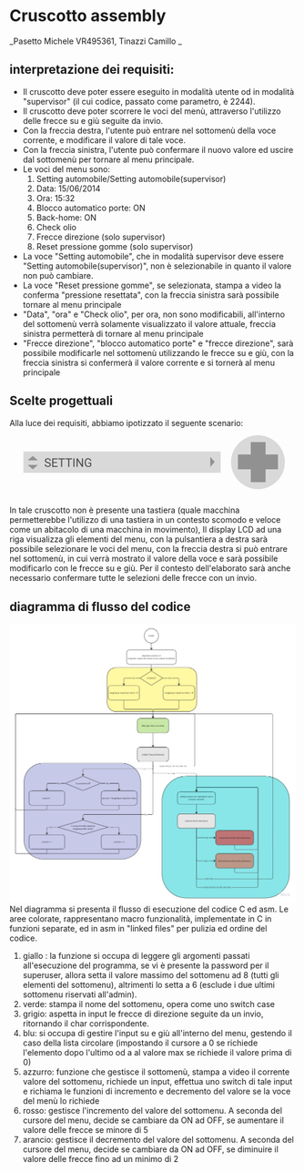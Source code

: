 # Cruscotto assembly
_Pasetto Michele VR495361, Tinazzi Camillo _
## interpretazione dei requisiti:
- Il cruscotto deve poter essere eseguito in modalità utente od in modalità "supervisor" (il cui codice, passato come parametro, è 2244).
- Il cruscotto deve poter scorrere le voci del menù, attraverso l'utilizzo delle frecce su e giù seguite da invio.
- Con la freccia destra, l'utente può entrare nel sottomenù della voce corrente, e modificare il valore di tale voce.
- Con la freccia sinistra, l'utente può confermare il nuovo valore ed uscire dal sottomenù per tornare al menu principale.
- Le voci del menu sono:
    1. Setting automobile/Setting automobile(supervisor)
    2. Data: 15/06/2014
    3. Ora: 15:32
    4. Blocco automatico porte: ON
    5. Back-home: ON
    6. Check olio
    7. Frecce direzione (solo supervisor)
    8. Reset pressione gomme (solo supervisor)
- La voce "Setting automobile", che in modalità supervisor deve essere "Setting automobile(supervisor)", non è selezionabile in quanto il valore non può cambiare.
- La voce "Reset pressione gomme", se selezionata, stampa a video la conferma "pressione resettata", con la freccia sinistra sarà possibile tornare al menu principale
- "Data", "ora" e "Check olio", per ora, non sono modificabili, all'interno del sottomenù verrà solamente visualizzato il valore attuale, freccia sinistra permetterà di tornare al menu principale
- "Frecce direzione", "blocco automatico porte" e "frecce direzione", sarà possibile modificarle nel sottomenù utilizzando le frecce su e giù, con la freccia sinistra si confermerà il valore corrente e si tornerà al menu principale
## Scelte progettuali
Alla luce dei requisiti, abbiamo ipotizzato il seguente scenario:
<svg width="580" height="138" viewBox="0 0 580 138" fill="none" xmlns="http://www.w3.org/2000/svg">
<rect width="580" height="138" fill="none"/>
<rect width="580" height="138"/>
<rect x="28" y="48" width="399" height="43" fill="#D9D9D9"/>
<path d="M81.0742 74.6875C81.0742 74.2891 81.0117 73.9375 80.8867 73.6328C80.7695 73.3203 80.5586 73.0391 80.2539 72.7891C79.957 72.5391 79.543 72.3008 79.0117 72.0742C78.4883 71.8477 77.8242 71.6172 77.0195 71.3828C76.1758 71.1328 75.4141 70.8555 74.7344 70.5508C74.0547 70.2383 73.4727 69.8828 72.9883 69.4844C72.5039 69.0859 72.1328 68.6289 71.875 68.1133C71.6172 67.5977 71.4883 67.0078 71.4883 66.3438C71.4883 65.6797 71.625 65.0664 71.8984 64.5039C72.1719 63.9414 72.5625 63.4531 73.0703 63.0391C73.5859 62.6172 74.1992 62.2891 74.9102 62.0547C75.6211 61.8203 76.4141 61.7031 77.2891 61.7031C78.5703 61.7031 79.6562 61.9492 80.5469 62.4414C81.4453 62.9258 82.1289 63.5625 82.5977 64.3516C83.0664 65.1328 83.3008 65.9688 83.3008 66.8594H81.0508C81.0508 66.2188 80.9141 65.6523 80.6406 65.1602C80.3672 64.6602 79.9531 64.2695 79.3984 63.9883C78.8438 63.6992 78.1406 63.5547 77.2891 63.5547C76.4844 63.5547 75.8203 63.6758 75.2969 63.918C74.7734 64.1602 74.3828 64.4883 74.125 64.9023C73.875 65.3164 73.75 65.7891 73.75 66.3203C73.75 66.6797 73.8242 67.0078 73.9727 67.3047C74.1289 67.5938 74.3672 67.8633 74.6875 68.1133C75.0156 68.3633 75.4297 68.5938 75.9297 68.8047C76.4375 69.0156 77.043 69.2188 77.7461 69.4141C78.7148 69.6875 79.5508 69.9922 80.2539 70.3281C80.957 70.6641 81.5352 71.043 81.9883 71.4648C82.4492 71.8789 82.7891 72.3516 83.0078 72.8828C83.2344 73.4062 83.3477 74 83.3477 74.6641C83.3477 75.3594 83.207 75.9883 82.9258 76.5508C82.6445 77.1133 82.2422 77.5938 81.7188 77.9922C81.1953 78.3906 80.5664 78.6992 79.832 78.918C79.1055 79.1289 78.293 79.2344 77.3945 79.2344C76.6055 79.2344 75.8281 79.125 75.0625 78.9062C74.3047 78.6875 73.6133 78.3594 72.9883 77.9219C72.3711 77.4844 71.875 76.9453 71.5 76.3047C71.1328 75.6562 70.9492 74.9062 70.9492 74.0547H73.1992C73.1992 74.6406 73.3125 75.1445 73.5391 75.5664C73.7656 75.9805 74.0742 76.3242 74.4648 76.5977C74.8633 76.8711 75.3125 77.0742 75.8125 77.207C76.3203 77.332 76.8477 77.3945 77.3945 77.3945C78.1836 77.3945 78.8516 77.2852 79.3984 77.0664C79.9453 76.8477 80.3594 76.5352 80.6406 76.1289C80.9297 75.7227 81.0742 75.2422 81.0742 74.6875ZM97.0703 77.1602V79H88.0352V77.1602H97.0703ZM88.4922 61.9375V79H86.2305V61.9375H88.4922ZM95.875 69.2734V71.1133H88.0352V69.2734H95.875ZM96.9531 61.9375V63.7891H88.0352V61.9375H96.9531ZM106.41 61.9375V79H104.184V61.9375H106.41ZM111.895 61.9375V63.7891H98.7109V61.9375H111.895ZM120.918 61.9375V79H118.691V61.9375H120.918ZM126.402 61.9375V63.7891H113.219V61.9375H126.402ZM131.359 61.9375V79H129.098V61.9375H131.359ZM148.598 61.9375V79H146.324L137.734 65.8398V79H135.473V61.9375H137.734L146.359 75.1328V61.9375H148.598ZM165.215 70.5039V76.75C165.004 77.0625 164.668 77.4141 164.207 77.8047C163.746 78.1875 163.109 78.5234 162.297 78.8125C161.492 79.0938 160.453 79.2344 159.18 79.2344C158.141 79.2344 157.184 79.0547 156.309 78.6953C155.441 78.3281 154.688 77.7969 154.047 77.1016C153.414 76.3984 152.922 75.5469 152.57 74.5469C152.227 73.5391 152.055 72.3984 152.055 71.125V69.8008C152.055 68.5273 152.203 67.3906 152.5 66.3906C152.805 65.3906 153.25 64.543 153.836 63.8477C154.422 63.1445 155.141 62.6133 155.992 62.2539C156.844 61.8867 157.82 61.7031 158.922 61.7031C160.227 61.7031 161.316 61.9297 162.191 62.3828C163.074 62.8281 163.762 63.4453 164.254 64.2344C164.754 65.0234 165.074 65.9219 165.215 66.9297H162.953C162.852 66.3125 162.648 65.75 162.344 65.2422C162.047 64.7344 161.621 64.3281 161.066 64.0234C160.512 63.7109 159.797 63.5547 158.922 63.5547C158.133 63.5547 157.449 63.6992 156.871 63.9883C156.293 64.2773 155.816 64.6914 155.441 65.2305C155.066 65.7695 154.785 66.4219 154.598 67.1875C154.418 67.9531 154.328 68.8164 154.328 69.7773V71.125C154.328 72.1094 154.441 72.9883 154.668 73.7617C154.902 74.5352 155.234 75.1953 155.664 75.7422C156.094 76.2812 156.605 76.6914 157.199 76.9727C157.801 77.2539 158.465 77.3945 159.191 77.3945C159.996 77.3945 160.648 77.3281 161.148 77.1953C161.648 77.0547 162.039 76.8906 162.32 76.7031C162.602 76.5078 162.816 76.3242 162.965 76.1523V72.332H159.016V70.5039H165.215Z" fill="#4E4E4E"/>
<circle cx="502.5" cy="69.5" r="54.5" fill="#D9D9D9"/>
<rect x="488" y="29" width="30" height="81" fill="#919191"/>
<rect x="462" y="84" width="30" height="81" transform="rotate(-90 462 84)" fill="#919191"/>
<path d="M47 57L57.3923 66H36.6077L47 57Z" fill="#919191"/>
<path d="M47 84L36.6077 75H57.3923L47 84Z" fill="#919191"/>
<path d="M415 69L406 79.3923V58.6077L415 69Z" fill="#919191"/>
</svg>

In tale cruscotto non è presente una tastiera (quale macchina permetterebbe l'utilizzo di una tastiera in un contesto scomodo e veloce come un abitacolo di una macchina in movimento), Il display LCD ad una riga visualizza gli elementi del menu, con la pulsantiera a destra sarà possibile selezionare le voci del menu, con la freccia destra si può entrare nel sottomenù, in cui verrà mostrato il valore della voce e sarà possibile modificarlo con le frecce su e giù.
Per il contesto dell'elaborato sarà anche necessario confermare tutte le selezioni delle frecce con un invio.

## diagramma di flusso del codice
![flowchart](./assets/flowchart.jpg)
Nel diagramma si presenta il flusso di esecuzione del codice C ed asm.
Le aree colorate, rappresentano macro funzionalità, implementate in C in funzioni separate, ed in asm in "linked files" per pulizia ed ordine del codice.
1. giallo : la funzione si occupa di leggere gli argomenti passati all'esecuzione del programma, se vi è presente la password per il superuser, allora setta il valore massimo del sottomenu ad 8 (tutti gli elementi del sottomenu), altrimenti lo setta a 6 (esclude i due ultimi sottomenu riservati all'admin).
2. verde: stampa il nome del sottomenu, opera come uno switch case
3. grigio: aspetta in input le frecce di direzione seguite da un invio, ritornando il char corrispondente.
4. blu: si occupa di gestire l'input su e giù all'interno del menu, gestendo il caso della lista circolare (impostando il cursore a 0 se richiede l'elemento dopo l'ultimo od a al valore max se richiede il valore prima di 0)
5. azzurro: funzione che gestisce il sottomenù, stampa a video il corrente valore del sottomenu, richiede un input, effettua uno switch di tale input e richiama le funzioni di incremento e decremento del valore se la voce del menù lo richiede
6. rosso: gestisce l'incremento del valore del sottomenu. A seconda del cursore del menu, decide se cambiare da ON ad OFF, se aumentare il valore delle frecce se minore di 5
7. arancio: gestisce il decremento del valore del sottomenu. A seconda del cursore del menu, decide se cambiare da ON ad OFF, se diminuire il valore delle frecce fino ad un minimo di 2